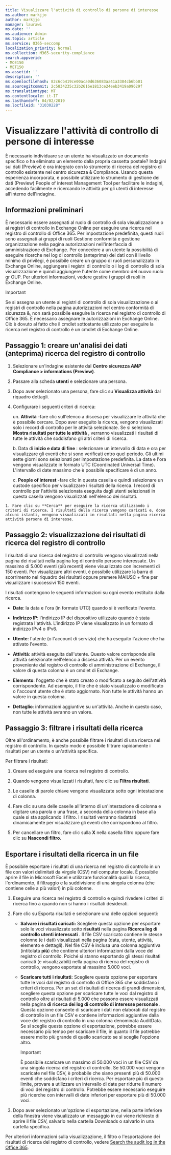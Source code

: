 ```yaml
---
title: Visualizzare l'attività di controllo di persone di interesse
ms.author: markjjo
author: markjjo
manager: laurawi
ms.date: ''
ms.audience: Admin
ms.topic: article
ms.service: O365-seccomp
localization_priority: Normal
ms.collection: M365-security-compliance
search.appverid:
- MOE150
- MET150
ms.assetid: ''
description: ''
ms.openlocfilehash: 82c6cb419ce00aca0d636083aa41a3384cb6bb01
ms.sourcegitcommit: 2c5834235c32b2616e1813ce24eeb3419a09629f
ms.translationtype: MT
ms.contentlocale: it-IT
ms.lasthandoff: 04/02/2019
ms.locfileid: "31030228"
---
```

# <a name="view-the-audit-activity-of-people-of-interest"></a>Visualizzare l'attività di controllo di persone di interesse

È necessario individuare se un utente ha visualizzato un documento specifico o ha eliminato un elemento dalla propria cassetta postale? Indagini sui dati (Preview) è ora integrato con lo strumento di ricerca del registro di controllo esistente nel centro sicurezza & Compliance. Usando questa esperienza incorporata, è possibile utilizzare lo strumento di gestione dei dati (Preview) People of interest Management Tool per facilitare le indagini, accedendo facilmente e ricercando le attività per gli utenti di interesse all'interno dell'indagine.

## <a name="before-you-begin"></a>Informazioni preliminari

È necessario essere assegnati al ruolo di controllo di sola visualizzazione o ai registri di controllo in Exchange Online per eseguire una ricerca nel registro di controllo di Office 365. Per impostazione predefinita, questi ruoli sono assegnati ai gruppi di ruoli Gestione conformità e gestione organizzazione nella pagina autorizzazioni nell'interfaccia di amministrazione di Exchange. Per concedere a un utente la possibilità di eseguire ricerche nel log di controllo (anteprima) dei dati con il livello minimo di privilegi, è possibile creare un gruppo di ruoli personalizzato in Exchange Online, aggiungere i registri di controllo o i log di controllo di sola visualizzazione e quindi aggiungere l'utente come membro del nuovo ruolo gr OUP. Per ulteriori informazioni, vedere gestire i gruppi di ruoli in Exchange Online.

> [!IMPORTANT]
> Se si assegna un utente ai registri di controllo di sola visualizzazione o ai registri di controllo nella pagina autorizzazioni nel centro conformità di sicurezza &, non sarà possibile eseguire la ricerca nel registro di controllo di Office 365. È necessario assegnare le autorizzazioni in Exchange Online. Ciò è dovuto al fatto che il cmdlet sottostante utilizzato per eseguire la ricerca nel registro di controllo è un cmdlet di Exchange Online.

## <a name="step-1-create-an-data-investigations-preview-audit-log-search"></a>Passaggio 1: creare un'analisi dei dati (anteprima) ricerca del registro di controllo

   1. Selezionare un'indagine esistente dal **Centro sicurezza _AMP_ Compliance > informations (Preview)**.
   
   2. Passare alla scheda **utenti** e selezionare una persona.
   
   3. Dopo aver selezionato una persona, fare clic su **Visualizza attività** dal riquadro dettagli.
   
   4. Configurare i seguenti criteri di ricerca:
      
      un. **Attività** -fare clic sull'elenco a discesa per visualizzare le attività che è possibile cercare. Dopo aver eseguito la ricerca, vengono visualizzati solo i record di controllo per le attività selezionate. Se si seleziona **Mostra risultati per tutte le attività** , verranno visualizzati i risultati di tutte le attività che soddisfano gli altri criteri di ricerca.
      
      b. Data di **inizio e data di fine** : selezionare un intervallo di data e ora per visualizzare gli eventi che si sono verificati entro quel periodo. Gli ultimi sette giorni sono selezionati per impostazione predefinita. La data e l'ora vengono visualizzate in formato UTC (Coordinated Universal Time). L'intervallo di date massimo che è possibile specificare è di un anno.
      
      c. **People of interest** -fare clic in questa casella e quindi selezionare un custode specifico per visualizzare i risultati della ricerca. I record di controllo per l'attività selezionata eseguita dagli utenti selezionati in questa casella vengono visualizzati nell'elenco dei risultati.
    
    1. Fare clic su **Cerca** per eseguire la ricerca utilizzando i criteri di ricerca. I risultati della ricerca vengono caricati e, dopo alcuni istanti, vengono visualizzati in risultati nella pagina ricerca attività persone di interesse. 

## <a name="step-2-view-the-audit-log-search-results"></a>Passaggio 2: visualizzazione dei risultati di ricerca del registro di controllo

I risultati di una ricerca del registro di controllo vengono visualizzati nella pagina dei risultati nella pagina log di controllo persone interessate. Un massimo di 5.000 eventi (più recenti) viene visualizzato con incrementi di 150 eventi. Per visualizzare altri eventi, è possibile utilizzare la barra di scorrimento nel riquadro dei risultati oppure premere MAIUSC + fine per visualizzare i successivi 150 eventi.

I risultati contengono le seguenti informazioni su ogni evento restituito dalla ricerca.
- **Date**: la data e l'ora (in formato UTC) quando si è verificato l'evento.

- **Indirizzo IP**: l'indirizzo IP del dispositivo utilizzato quando è stata registrata l'attività. L'indirizzo IP viene visualizzato in un formato di indirizzo IPv4 o IPv6.

- **Utente**: l'utente (o l'account di servizio) che ha eseguito l'azione che ha attivato l'evento.

- **Attività**: attività eseguita dall'utente. Questo valore corrisponde alle attività selezionate nell'elenco a discesa attività. Per un evento proveniente dal registro di controllo di amministrazione di Exchange, il valore di questa colonna è un cmdlet di Exchange.

- **Elemento**: l'oggetto che è stato creato o modificato a seguito dell'attività corrispondente. Ad esempio, il file che è stato visualizzato o modificato o l'account utente che è stato aggiornato. Non tutte le attività hanno un valore in questa colonna.

- **Dettaglio**: informazioni aggiuntive su un'attività. Anche in questo caso, non tutte le attività avranno un valore.

## <a name="step-3-filter-the-search-results"></a>Passaggio 3: filtrare i risultati della ricerca

Oltre all'ordinamento, è anche possibile filtrare i risultati di una ricerca nel registro di controllo. In questo modo è possibile filtrare rapidamente i risultati per un utente o un'attività specifica. 

Per filtrare i risultati:

 1. Creare ed eseguire una ricerca nel registro di controllo.
  
2. Quando vengono visualizzati i risultati, fare clic su **Filtra risultati**.
 
3. Le caselle di parole chiave vengono visualizzate sotto ogni intestazione di colonna.
  
4. Fare clic su una delle caselle all'interno di un'intestazione di colonna e digitare una parola o una frase, a seconda della colonna in base alla quale si sta applicando il filtro. I risultati verranno riadattati dinamicamente per visualizzare gli eventi che corrispondono al filtro.
  
5. Per cancellare un filtro, fare clic sulla **X** nella casella filtro oppure fare clic su **Nascondi filtro**.

## <a name="export-the-search-results-to-a-file"></a>Esportare i risultati della ricerca in un file

È possibile esportare i risultati di una ricerca nel registro di controllo in un file con valori delimitati da virgole (CSV) nel computer locale. È possibile aprire il file in Microsoft Excel e utilizzare funzionalità quali la ricerca, l'ordinamento, il filtraggio e la suddivisione di una singola colonna (che contiene celle a più valori) in più colonne.

1. Eseguire una ricerca nel registro di controllo e quindi rivedere i criteri di ricerca fino a quando non si hanno i risultati desiderati.
  
2. Fare clic su Esporta risultati e selezionare una delle opzioni seguenti:

    - **Salvare i risultati caricati:** Scegliere questa opzione per esportare solo le voci visualizzate sotto **risultati** nella pagina **Ricerca log di controllo utenti interessati** . Il file CSV scaricato contiene le stesse colonne (e i dati) visualizzati nella pagina (data, utente, attività, elemento e dettagli). Nel file CSV è inclusa una colonna aggiuntiva (intitolata **più**) che contiene ulteriori informazioni dalla voce del registro di controllo. Poiché si stanno esportando gli stessi risultati caricati (e visualizzabili) nella pagina di ricerca del registro di controllo, vengono esportate al massimo 5.000 voci.
        
    - **Scaricare tutti i risultati:** Scegliere questa opzione per esportare tutte le voci dal registro di controllo di Office 365 che soddisfano i criteri di ricerca. Per un set di risultati di ricerca di grandi dimensioni, scegliere questa opzione per scaricare tutte le voci dal registro di controllo oltre ai risultati di 5.000 che possono essere visualizzati nella pagina **di ricerca dei log di controllo di interesse personale** . Questa opzione consente di scaricare i dati non elaborati dal registro di controllo in un file CSV e contiene informazioni aggiuntive dalla voce del registro di controllo in una colonna denominata AuditData. Se si sceglie questa opzione di esportazione, potrebbe essere necessario più tempo per scaricare il file, in quanto il file potrebbe essere molto più grande di quello scaricato se si sceglie l'opzione altro.
    
      > [!IMPORTANT]
      > È possibile scaricare un massimo di 50.000 voci in un file CSV da una singola ricerca del registro di controllo. Se 50.000 voci vengono scaricate nel file CSV, è probabile che siano presenti più di 50.000 eventi che soddisfano i criteri di ricerca. Per esportare più di questo limite, provare a utilizzare un intervallo di date per ridurre il numero di voci del registro di controllo. Potrebbe essere necessario eseguire più ricerche con intervalli di date inferiori per esportare più di 50.000 voci.
        

3. Dopo aver selezionato un'opzione di esportazione, nella parte inferiore della finestra viene visualizzato un messaggio in cui viene richiesto di aprire il file CSV, salvarlo nella cartella Downloads o salvarlo in una cartella specifica.

Per ulteriori informazioni sulla visualizzazione, il filtro o l'esportazione dei risultati di ricerca del registro di controllo, vedere [Search the audit log in the Office 365](../search-the-audit-log-in-security-and-compliance.md).